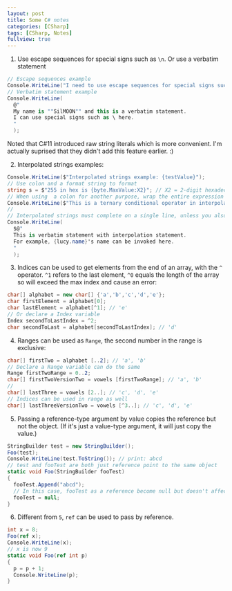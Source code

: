 ```yaml
---
layout: post
title: Some C# notes
categories: [CSharp]
tags: [CSharp, Notes]
fullview: true
---
```


1. Use escape sequences for special signs such as `\n`. Or use a verbatim statement
```C#
// Escape sequences example
Console.WriteLine("I need to use escape sequences for special signs such as \\ here.");
// Verbatim statement example
Console.WriteLine(
  @"
  My name is ""SilMOON"" and this is a verbatim statement.
  I can use special signs such as \ here.
  "
  );
```
Noted that C#11 introduced raw string literals which is more convenient. I'm actually suprised that they didn't add this feature earlier. :)

2. Interpolated strings examples:
```C#
Console.WriteLine($"Interpolated strings example: {testValue}");
// Use colon and a format string to format
string s = $"255 in hex is {byte.MaxValue:X2}"; // X2 = 2-digit hexadecimal
// When using  a colon for another purpose, wrap the entire expression in parentheses
Console.WriteLine($"This is a ternary conditional operator in interpolated strings example: {(testObj.Method() ? "result1" : "result2")}");
// 
// Interpolated strings must complete on a single line, unless you also specify the verbatim string operator:
Console.WriteLine(
  $@"
  This is verbatim statement with interpolation statement.
  For example, {lucy.name}'s name can be invoked here.
  "
  );
```

3. Indices can be used to get elements from the end of an array, with the `^` operator. `^1` refers to the last element, `^0` equals the length of the array so will exceed the max index and cause an error:
```C#
char[] alphabet = new char[] {'a','b','c','d','e'};
char firstElement = alphabet[0];
char lastElement = alphabet[^1]; // 'e'
// Or declare a Index variable
Index secondToLastIndex = ^2;
char secondToLast = alphabet[secondToLastIndex]; // 'd'
```

4. Ranges can be used as `Range`, the second number in the range is exclusive:
```C#
char[] firstTwo = alphabet [..2]; // 'a', 'b'
// Declare a Range variable can do the same
Range firstTwoRange = 0..2;
char[] firstTwoVersionTwo = vowels [firstTwoRange]; // 'a', 'b'
// 
char[] lastThree = vowels [2..]; // 'c', 'd', 'e'
// Indices can be used in range as well
char[] lastThreeVersionTwo = vowels [^3..]; // 'c', 'd', 'e'
```

5. Passing a reference-type argument by value copies the reference but not the object. (If it's just a value-type argument, it will just copy the value.)
```C#
StringBuilder test = new StringBuilder();
Foo(test);
Console.WriteLine(test.ToString()); // print: abcd
// test and fooTest are both just reference point to the same object
static void Foo(StringBuilder fooTest)
{
  fooTest.Append("abcd");
  // In this case, fooTest as a reference become null but doesn't affect the stringBuilder object
  fooTest = null;
}
```
6. Different from `5`, `ref` can be used to pass by reference.
```C#
int x = 8;
Foo(ref x);
Console.WriteLine(x);
// x is now 9
static void Foo(ref int p)
{
  p = p + 1;
  Console.WriteLine(p);
}
```
